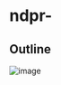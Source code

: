 # ndpr-
## Outline
![image](https://user-images.githubusercontent.com/15043997/189502656-2640ff80-944b-4740-87d7-b176ba5f84c5.png)
